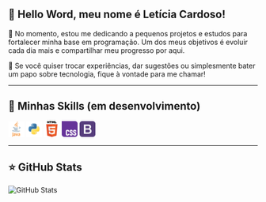 ## 💜 Hello Word, meu nome é Letícia Cardoso!

🔭 No momento, estou me dedicando a pequenos projetos e estudos para fortalecer minha base em programação. Um dos meus objetivos é evoluir cada dia mais e compartilhar meu progresso por aqui.

💬 Se você quiser trocar experiências, dar sugestões ou simplesmente bater um papo sobre tecnologia, fique à vontade para me chamar!

---

## 🚀 Minhas Skills (em desenvolvimento)

<code><img height="32" src="https://raw.githubusercontent.com/github/explore/main/topics/java/java.png" alt="Java"/></code>
<code><img height="32" src="https://raw.githubusercontent.com/github/explore/main/topics/python/python.png" alt="Python"/></code>
<code><img height="32" src="https://raw.githubusercontent.com/github/explore/80688e429a7d4ef2fca1e82350fe8e3517d3494d/topics/html/html.png" alt="HTML5"/></code>
<code><img height="32" src="https://raw.githubusercontent.com/github/explore/80688e429a7d4ef2fca1e82350fe8e3517d3494d/topics/css/css.png" alt="CSS"/></code>
<code><img height="32" src="https://raw.githubusercontent.com/github/explore/80688e429a7d4ef2fca1e82350fe8e3517d3494d/topics/bootstrap/bootstrap.png" alt="Bootstrap"/></code>


---

## ⭐ GitHub Stats

![GitHub Stats](https://github-readme-stats.vercel.app/api?username=leticix4&show_icons=true&theme=dracula)

